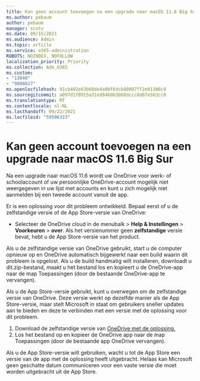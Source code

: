 ```yaml
---
title: Kan geen account toevoegen na een upgrade naar macOS 11.6 Big Sur
ms.author: pebaum
author: pebaum
manager: scotv
ms.date: 09/15/2021
ms.audience: Admin
ms.topic: article
ms.service: o365-administration
ROBOTS: NOINDEX, NOFOLLOW
localization_priority: Priority
ms.collection: Adm_O365
ms.custom:
- "13840"
- "9008627"
ms.openlocfilehash: 91cb402e63b68de4a08f6dcb80807ff2e01300c9
ms.sourcegitcommit: a097d1f8915a31ed8460b5b68dccc8d87e563cc0
ms.translationtype: MT
ms.contentlocale: nl-NL
ms.lasthandoff: 09/22/2021
ms.locfileid: "59506323"
---
```

# <a name="unable-to-add-an-account-after-upgrading-to-macos-116-big-sur"></a>Kan geen account toevoegen na een upgrade naar macOS 11.6 Big Sur

Na een upgrade naar macOS 11.6 wordt uw OneDrive voor werk- of schoolaccount of uw persoonlijke OneDrive-account mogelijk niet weergegeven in uw lijst met accounts en kunt u zich mogelijk niet aanmelden bij een tweede account vanuit de app.

Er is een oplossing voor dit probleem ontwikkeld. Bepaal eerst of u de zelfstandige versie of de App Store-versie van OneDrive:

- Selecteer de OneDrive cloud in de menubalk > **Help & Instellingen**  >  **Voorkeuren**  >  **over**. Als het versienummer geen **zelfstandige** versie bevat, hebt u de App Store-versie van het product.

Als u de zelfstandige versie van OneDrive gebruikt, start u de computer opnieuw op en OneDrive automatisch bijgewerkt naar een build waarin dit probleem is opgelost. Als u de build handmatig wilt [](https://oneclient.sfx.ms/Mac/Prod/21.170.0822.0003/OneDrive.zip)installeren, downloadt u dit.zip-bestand, maakt u het bestand los en kopieert u de OneDrive-app naar de map Toepassingen (door de bestaande OneDrive-app te vervangen).

Als u de App Store-versie gebruikt, kunt u overwegen om de zelfstandige versie van OneDrive. Deze versie werkt op dezelfde manier als de App Store-versie, maar stelt Microsoft in staat om gebruikers sneller updates aan te bieden en deze te verbinden met een versie met de oplossing voor dit probleem.

1. Download de zelfstandige versie van [OneDrive met de oplossing.](https://oneclient.sfx.ms/Mac/Prod/21.170.0822.0003/OneDrive.zip)
2. Los het bestand op en kopieer de OneDrive app naar de map Toepassingen (door de bestaande app OneDrive vervangen).

Als u de App Store-versie wilt gebruiken, wacht u tot de App Store een versie van de app met de oplossing heeft uitgebracht. Helaas kan Microsoft geen geschatte datum communiceren voor een vaste versie die moet worden uitgebracht uit de App Store.


